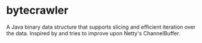 bytecrawler
===========

A Java binary data structure that supports slicing and efficient iteration over the data. Inspired by and tries to improve upon Netty's ChannelBuffer.